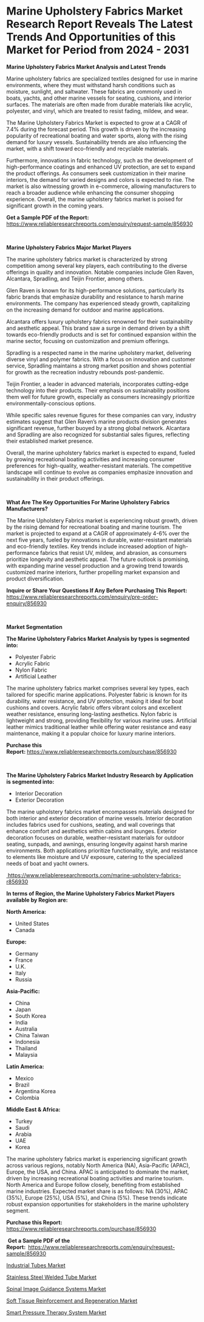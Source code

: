 <p><h1>Marine Upholstery Fabrics Market Research Report Reveals The Latest Trends And Opportunities of this Market for Period from 2024 - 2031</h1></p><p><strong>Marine Upholstery Fabrics Market Analysis and Latest Trends</strong></p>
<p><p>Marine upholstery fabrics are specialized textiles designed for use in marine environments, where they must withstand harsh conditions such as moisture, sunlight, and saltwater. These fabrics are commonly used in boats, yachts, and other marine vessels for seating, cushions, and interior surfaces. The materials are often made from durable materials like acrylic, polyester, and vinyl, which are treated to resist fading, mildew, and wear.</p><p>The Marine Upholstery Fabrics Market is expected to grow at a CAGR of 7.4% during the forecast period. This growth is driven by the increasing popularity of recreational boating and water sports, along with the rising demand for luxury vessels. Sustainability trends are also influencing the market, with a shift toward eco-friendly and recyclable materials. </p><p>Furthermore, innovations in fabric technology, such as the development of high-performance coatings and enhanced UV protection, are set to expand the product offerings. As consumers seek customization in their marine interiors, the demand for varied designs and colors is expected to rise. The market is also witnessing growth in e-commerce, allowing manufacturers to reach a broader audience while enhancing the consumer shopping experience. Overall, the marine upholstery fabrics market is poised for significant growth in the coming years.</p></p>
<p><strong>Get a Sample PDF of the Report:&nbsp;</strong> <a href="https://www.reliableresearchreports.com/enquiry/request-sample/856930?utm_campaign=121&utm_medium=2&utm_source=Github&utm_content=ia&utm_term=09112024&utm_id=marine-upholstery-fabrics">https://www.reliableresearchreports.com/enquiry/request-sample/856930</a></p>
<p>&nbsp;</p>
<p><strong>Marine Upholstery Fabrics Major Market Players</strong></p>
<p><p>The marine upholstery fabrics market is characterized by strong competition among several key players, each contributing to the diverse offerings in quality and innovation. Notable companies include Glen Raven, Alcantara, Spradling, and Teijin Frontier, among others. </p><p>Glen Raven is known for its high-performance solutions, particularly its fabric brands that emphasize durability and resistance to harsh marine environments. The company has experienced steady growth, capitalizing on the increasing demand for outdoor and marine applications. </p><p>Alcantara offers luxury upholstery fabrics renowned for their sustainability and aesthetic appeal. This brand saw a surge in demand driven by a shift towards eco-friendly products and is set for continued expansion within the marine sector, focusing on customization and premium offerings.</p><p>Spradling is a respected name in the marine upholstery market, delivering diverse vinyl and polymer fabrics. With a focus on innovation and customer service, Spradling maintains a strong market position and shows potential for growth as the recreation industry rebounds post-pandemic.</p><p>Teijin Frontier, a leader in advanced materials, incorporates cutting-edge technology into their products. Their emphasis on sustainability positions them well for future growth, especially as consumers increasingly prioritize environmentally-conscious options.</p><p>While specific sales revenue figures for these companies can vary, industry estimates suggest that Glen Raven’s marine products division generates significant revenue, further buoyed by a strong global network. Alcantara and Spradling are also recognized for substantial sales figures, reflecting their established market presence.</p><p>Overall, the marine upholstery fabrics market is expected to expand, fueled by growing recreational boating activities and increasing consumer preferences for high-quality, weather-resistant materials. The competitive landscape will continue to evolve as companies emphasize innovation and sustainability in their product offerings.</p></p>
<p>&nbsp;</p>
<p><strong>What Are The Key Opportunities For Marine Upholstery Fabrics Manufacturers?</strong></p>
<p><p>The Marine Upholstery Fabrics market is experiencing robust growth, driven by the rising demand for recreational boating and marine tourism. The market is projected to expand at a CAGR of approximately 4-6% over the next five years, fueled by innovations in durable, water-resistant materials and eco-friendly textiles. Key trends include increased adoption of high-performance fabrics that resist UV, mildew, and abrasion, as consumers prioritize longevity and aesthetic appeal. The future outlook is promising, with expanding marine vessel production and a growing trend towards customized marine interiors, further propelling market expansion and product diversification.</p></p>
<p><strong>Inquire or Share Your Questions If Any Before Purchasing This Report:</strong> <a href="https://www.reliableresearchreports.com/enquiry/pre-order-enquiry/856930?utm_campaign=121&utm_medium=2&utm_source=Github&utm_content=ia&utm_term=09112024&utm_id=marine-upholstery-fabrics">https://www.reliableresearchreports.com/enquiry/pre-order-enquiry/856930</a></p>
<p>&nbsp;</p>
<p><strong>Market Segmentation</strong></p>
<p><strong>The Marine Upholstery Fabrics Market Analysis by types is segmented into:</strong></p>
<p><ul><li>Polyester Fabric</li><li>Acrylic Fabric</li><li>Nylon Fabric</li><li>Artificial Leather</li></ul></p>
<p><p>The marine upholstery fabrics market comprises several key types, each tailored for specific marine applications. Polyester fabric is known for its durability, water resistance, and UV protection, making it ideal for boat cushions and covers. Acrylic fabric offers vibrant colors and excellent weather resistance, ensuring long-lasting aesthetics. Nylon fabric is lightweight and strong, providing flexibility for various marine uses. Artificial leather mimics traditional leather while offering water resistance and easy maintenance, making it a popular choice for luxury marine interiors.</p></p>
<p><strong>Purchase this Report:&nbsp;</strong><a href="https://www.reliableresearchreports.com/purchase/856930?utm_campaign=121&utm_medium=2&utm_source=Github&utm_content=ia&utm_term=09112024&utm_id=marine-upholstery-fabrics">https://www.reliableresearchreports.com/purchase/856930</a></p>
<p>&nbsp;</p>
<p><strong>The Marine Upholstery Fabrics Market Industry Research by Application is segmented into:</strong></p>
<p><ul><li>Interior Decoration</li><li>Exterior Decoration</li></ul></p>
<p><p>The marine upholstery fabrics market encompasses materials designed for both interior and exterior decoration of marine vessels. Interior decoration includes fabrics used for cushions, seating, and wall coverings that enhance comfort and aesthetics within cabins and lounges. Exterior decoration focuses on durable, weather-resistant materials for outdoor seating, sunpads, and awnings, ensuring longevity against harsh marine environments. Both applications prioritize functionality, style, and resistance to elements like moisture and UV exposure, catering to the specialized needs of boat and yacht owners.</p></p>
<p><a href="https://www.reliableresearchreports.com/marine-upholstery-fabrics-r856930?utm_campaign=121&utm_medium=2&utm_source=Github&utm_content=ia&utm_term=09112024&utm_id=marine-upholstery-fabrics">&nbsp;https://www.reliableresearchreports.com/marine-upholstery-fabrics-r856930</a></p>
<p><strong>In terms of Region, the Marine Upholstery Fabrics Market Players available by Region are:</strong></p>
<p>
    <p> <strong> North America: </strong>
        <ul>
            <li>United States</li>
            <li>Canada</li>
        </ul>
        </p> 
    <p> <strong> Europe: </strong>
        <ul>
            <li>Germany</li>
            <li>France</li>
            <li>U.K.</li>
            <li>Italy</li>
            <li>Russia</li>
        </ul>
        </p> 
    <p> <strong> Asia-Pacific: </strong>
        <ul>
            <li>China</li>
            <li>Japan</li>
            <li>South Korea</li>
            <li>India</li>
            <li>Australia</li>
            <li>China Taiwan</li>
            <li>Indonesia</li>
            <li>Thailand</li>
            <li>Malaysia</li>
        </ul>
        </p> 
    <p> <strong> Latin America: </strong>
        <ul>
            <li>Mexico</li>
            <li>Brazil</li>
            <li>Argentina Korea</li>
            <li>Colombia</li>
        </ul>
        </p> 
    <p> <strong> Middle East & Africa: </strong>
        <ul>
            <li>Turkey</li>
            <li>Saudi</li>
            <li>Arabia</li>
            <li>UAE</li>
            <li>Korea</li>
        </ul>
    </p>
    </p>
<p><p>The marine upholstery fabrics market is experiencing significant growth across various regions, notably North America (NA), Asia-Pacific (APAC), Europe, the USA, and China. APAC is anticipated to dominate the market, driven by increasing recreational boating activities and marine tourism. North America and Europe follow closely, benefiting from established marine industries. Expected market share is as follows: NA (30%), APAC (35%), Europe (25%), USA (5%), and China (5%). These trends indicate robust expansion opportunities for stakeholders in the marine upholstery segment.</p></p>
<p><strong>Purchase this Report: </strong><a href="https://www.reliableresearchreports.com/purchase/856930?utm_campaign=121&utm_medium=2&utm_source=Github&utm_content=ia&utm_term=09112024&utm_id=marine-upholstery-fabrics">https://www.reliableresearchreports.com/purchase/856930</a></p>
<p>&nbsp;<strong>Get a Sample PDF of the Report:&nbsp;&nbsp;</strong><a href="https://www.reliableresearchreports.com/enquiry/request-sample/856930?utm_campaign=121&utm_medium=2&utm_source=Github&utm_content=ia&utm_term=09112024&utm_id=marine-upholstery-fabrics">https://www.reliableresearchreports.com/enquiry/request-sample/856930</a></p>
<p><strong></strong></p>
<p><p><a href="https://github.com/RunaHaque64/Market-Research-Report-List-1/blob/main/industrial-tubes-market.md?utm_campaign=121&utm_medium=2&utm_source=Github&utm_content=ia&utm_term=09112024&utm_id=marine-upholstery-fabrics">Industrial Tubes Market</a></p><p><a href="https://github.com/lambertr3e8v/Market-Research-Report-List-1/blob/main/stainless-steel-welded-tube-market.md?utm_campaign=121&utm_medium=2&utm_source=Github&utm_content=ia&utm_term=09112024&utm_id=marine-upholstery-fabrics">Stainless Steel Welded Tube Market</a></p><p><a href="https://issuu.com/reportprime-2/docs/spinal-image-guidance-systems-marke_1f18fd9a5f92b1?utm_campaign=121&utm_medium=2&utm_source=Github&utm_content=ia&utm_term=09112024&utm_id=marine-upholstery-fabrics">Spinal Image Guidance Systems Market</a></p><p><a href="https://issuu.com/reportprime-2/docs/soft-tissue-reinforcement-and-regen_9da9bb6754c7cf?utm_campaign=121&utm_medium=2&utm_source=Github&utm_content=ia&utm_term=09112024&utm_id=marine-upholstery-fabrics">Soft Tissue Reinforcement and Regeneration Market</a></p><p><a href="https://issuu.com/reportprime-2/docs/smart-pressure-therapy-system-marke_163b92339c842f?utm_campaign=121&utm_medium=2&utm_source=Github&utm_content=ia&utm_term=09112024&utm_id=marine-upholstery-fabrics">Smart Pressure Therapy System Market</a></p></p>